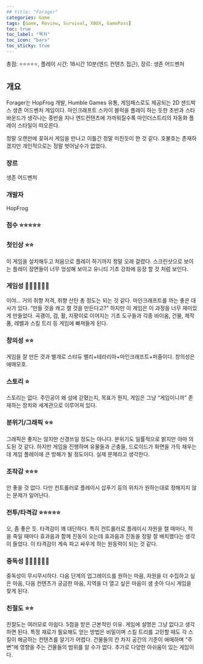 ```yaml
---
## title: "Forager"
categories: Game
tags: [Game, Review, Survival, XBOX, GamePass]
toc: true
toc_label: "목차"
toc_icon: "bars"
toc_sticky: true
---
```


총점: ⭐⭐⭐⭐⭐, 플레이 시간: 18시간 10분(엔드 컨텐츠 접근), 장르: 생존 어드벤처

## 개요

Forager는 HopFrog 개발, Humble Games 유통, 게임패스로도 제공되는 2D 샌드박스 생존 어드벤처 게임이다. 마인크래프트 스카이 블럭을 플레이 하는 듯한 초반과 스타바운드가 생각나는 중반을 지나 엔드컨텐츠에 가까워질수록 마인더스트리의 자동화 플레이 스타일이 떠오른다.

정말 오랜만에 꽂혀서 게임을 만나고 이틀간 정말 미친듯이 한 것 같다. 호불호는 존재하겠지만 개인적으로는 정말 벗어날수가 없었다.

### 장르

생존 어드벤처

### 개발자

HopFrog

### 점수 ⭐⭐⭐⭐⭐

### 첫인상 ⭐⭐

이 게임을 설치해두고 처음으로 플레이 하기까지 정말 오래 걸렸다. 스크린샷으로 보이는 플레이 장면들이 너무 엉성해 보이고 유니티 기초 강좌에 등장 할 것 처럼 보인다.

### 게임성 💎💎💎💎💎💎

이야… 거의 취향 저격, 취향 산탄 총 정도는 되는 것 같다. 마인크래프트를 까는 좋은 대사가 있다. “만들 것을 캐고 캘 것을 만든다고?” 하지만 이 게임은 이 과정을 너무 재미있게 만들었다. 곡괭이, 검, 활, 지팡이로 이어지는 기초 도구들과 각종 바이옴, 건물, 제작품, 레벨과 스킬 트리 등 게임에 빠져들게 된다.

### 창의성 ⭐⭐

게임을 잘 만든 것과 별개로 스탸듀 밸리+테라리아+마인크래프트+퍼즐이다. 창의성은 애매모호.

### 스토리 ⭐

스토리는 없다. 주인공이 왜 섬에 갇혔는지, 목표가 뭔지, 게임은 그냥 “게임이니까” 존재하는 장치와 세계관으로 이루어져 있다.

### 분위기/그래픽 ⭐⭐

그래픽은 좋지는 않지만 신경쓰일 정도는 아니다. 분위기도 일률적으로 밝지만 아마 의도된 것 같다. 하지만 게임을 진행하며 유물들과 곤충들, 드로이드가 화면을 가득 채우는데 게임 플레이에 큰 방해가 될 정도이다. 실제 문제라고 생각한다.

### 조작감 ⭐⭐⭐

안 좋을 것 없다. 다만 컨트롤러로 플레이시 삽푸기 등의 위치가 원하는대로 정해지지 않는 문제가 일어난다.

### 전투/타격감 ⭐⭐⭐⭐⭐

오, 좀 좋은 듯. 타격감이 꽤 대단하다. 특히 컨트롤러로 플레이시 자원을 캘 때마다, 적을 죽일 때마다 효과음과 함께 진동이 오는데 효과음과 진동을 정말 잘 배치했다는 생각이 들었다. 이 타격감이 계속 파고 싸우게 하는 원동력이 되는 것 같다.

### 중독성 💎💎💎💎💎💎

중독성이 무시무시하다. 다음 단계의 업그레이드를 원하는 마음, 자원을 더 수집하고 싶은 마음, 다음 컨텐츠가 궁금한 마음, 지역을 더 열고 싶은 마음이 샘 솟아 다시 게임을 찾게 된다.

### 친절도 ⭐⭐

친절도는 여러모로 아쉽다. 5점을 받은 근본적인 이유. 게임에 설명은 그냥 없다고 생각하면 된다. 특정 재료가 필요해도 얻는 방법은 비밀이며 스킬 트리를 고민할 때도 각 스킬이 해금하는 컨텐츠를 알기가 어렵다. 건물들의 칸 차지 공간의 기준이 애매하며 ”주변”에 영향을 주는 건물들의 범위를 알 수가 없다. 추가로 다양한 아쉬움이 있는 게임이다.
